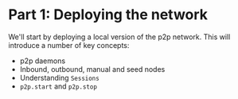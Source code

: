 # Part 1: Deploying the network

We'll start by deploying a local version of the p2p network. This will
introduce a number of key concepts:

* p2p daemons
* Inbound, outbound, manual and seed nodes
* Understanding `Sessions`
* `p2p.start` and `p2p.stop`
